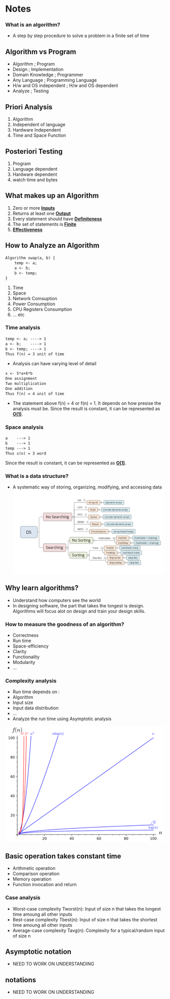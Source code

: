 # Notes

### What is an algorithm?
- A step by step procedure to solve a problem in a finite set of time

## Algorithm vs Program
- Algorithm ; Program
- Design ;  Implementation
- Domain Knowledge ; Programmer
- Any Language ; Programming Language
- H/w and OS independent ; H/w and OS dependent
- Analyze ; Testing

## Priori Analysis
1. Algorithm
2. Independent of language
3. Hardware Independent
4. Time and Space Function

## Posteriori Testing
1. Program
2. Language dependent
3. Hardware dependent
4. watch time and bytes

## What makes up an Algorithm
1. Zero or more <span style="text-decoration: underline;">__Inputs__</span>
2. Returns at least one <span style="text-decoration: underline;">__Output__</span>
3. Every statement should have <span style="text-decoration: underline;">__Definiteness__</span>
4. The set of statements is <span style="text-decoration: underline;">__Finite__</span>
5. <span style="text-decoration: underline;">__Effectiveness__</span>

##  How to Analyze an Algorithm
```
Algorithm swap(a, b) {
    temp <- a;
    a <- b;
    b <- temp;
}
```
1. Time
2. Space
3. Network Comsuption
4. Power Consumption
5. CPU Registers Consumption
6. ... etc

### Time analysis
```
temp <- a; ----> 1
a <- b;    ----> 1 
b <- temp; ----> 1
Thus f(n) = 3 unit of time
```
- Analysis can have varying level of detail
```
x <- 5*a+6*b
One assignment
Two multiplication
One addition
Thus f(n) = 4 unit of time
```
- The statement above f(n) = 4 or f(n) = 1. It depends on how presise the analysis must be. Since the result is constant, it can be represented as <span style="text-decoration: underline;">__O(1)__</span>. 

### Space analysis
```
a    ---> 1
b    ---> 1
temp ---> 1
Thus s(n) = 3 word
```
Since the result is constant, it can be represented as <span style="text-decoration: underline;">__O(1)__</span>. 

### What is a data structure?
- A systematic way of storing, organizing, modifying, and accessing data
![DS Roadmap](public/DS.png)

## Why learn algorithms?
- Understand how computers see the world
- In designing software, the part that takes the longest is design. Algorithms will focus alot on design and train your design skills. 

### How to measure the goodness of an algorithm?
- Correctness
- Run time
- Space-efficiency
- Clarity
- Functionality
- Modularity
- ...

### Complexity analysis
- Run time depends on :
- Algorithm 
- Input size
- Input data distribution
- ...
- Analyze the run time using Asymptotic analysis

![n Complexity](public/nComplexity.png)

## Basic operation takes constant time
- Arithmetic operation
- Comparison operation
- Memory operation
- Function invocation and return

### Case analysis
- Worst-case complexity Tworst(n): Input of size n that takes the longest time amoung all other inputs
- Best-case complexity Tbest(n): Input of size n that takes the shortest time amoung all other inputs
- Average-case complexity Tavg(n): Complexity for a typical/random input of size n

## Asymptotic notation
- NEED TO WORK ON UNDERSTANDING

## notations 
- NEED TO WORK ON UNDERSTANDING